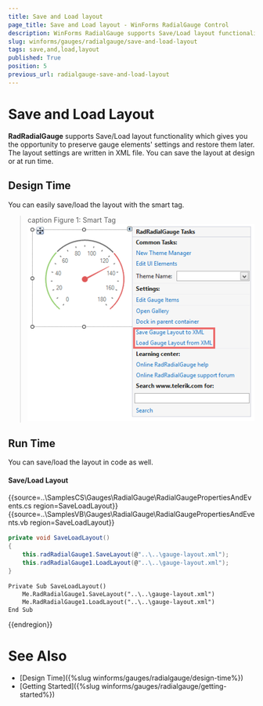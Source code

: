 ```yaml
---
title: Save and Load layout
page_title: Save and Load layout - WinForms RadialGauge Control
description: WinForms RadialGauge supports Save/Load layout functionality which gives you the opportunity to preserve gauge elements' settings and restore them later.
slug: winforms/gauges/radialgauge/save-and-load-layout
tags: save,and,load,layout
published: True
position: 5
previous_url: radialgauge-save-and-load-layout
---
```


# Save and Load Layout

__RadRadialGauge__ supports Save/Load layout functionality which gives you the opportunity to preserve gauge elements' settings and restore them later. The layout settings are written in XML file. You can save the layout at design or at run time.

## Design Time

You can easily save/load the layout with the smart tag.

>caption Figure 1: Smart Tag
![radialgauge-save-and-load-layout 001](images/radialgauge-save-and-load-layout001.png)

## Run Time

You can save/load the layout in code as well. 

#### Save/Load Layout
	
{{source=..\SamplesCS\Gauges\RadialGauge\RadialGaugePropertiesAndEvents.cs region=SaveLoadLayout}} 
{{source=..\SamplesVB\Gauges\RadialGauge\RadialGaugePropertiesAndEvents.vb region=SaveLoadLayout}}
````C#
private void SaveLoadLayout()
{
    this.radRadialGauge1.SaveLayout(@"..\..\gauge-layout.xml");
    this.radRadialGauge1.LoadLayout(@"..\..\gauge-layout.xml");
}

````
````VB.NET
Private Sub SaveLoadLayout()
    Me.RadRadialGauge1.SaveLayout("..\..\gauge-layout.xml")
    Me.RadRadialGauge1.LoadLayout("..\..\gauge-layout.xml")
End Sub

```` 



{{endregion}} 

# See Also

* [Design Time]({%slug winforms/gauges/radialgauge/design-time%})
* [Getting Started]({%slug winforms/gauges/radialgauge/getting-started%})
        
